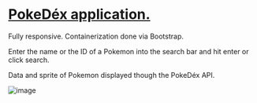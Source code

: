 <h1><a href="https://renx24.github.io/PokemonAPI/">PokeDéx application.</a></h1>

Fully responsive.
Containerization done via Bootstrap.

Enter the name or the ID of a Pokemon into the search bar and hit enter or click search.

Data and sprite of Pokemon displayed though the PokeDéx API.

![image](https://github.com/user-attachments/assets/ba8d69e8-f078-4d27-9dde-c3c4b2a7c3a3)

